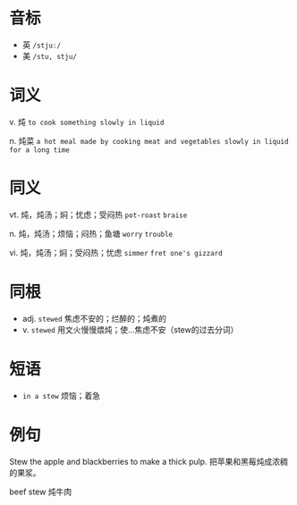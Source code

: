 # 音标

- 英 `/stjuː/`
- 美 `/stu, stju/`

# 词义

v. 炖
`to cook something slowly in liquid`

n. 炖菜
`a hot meal made by cooking meat and vegetables slowly in liquid for a long time`

# 同义

vt. 炖，炖汤；焖；忧虑；受闷热
`pot-roast` `braise`

n. 炖，炖汤；烦恼；闷热；鱼塘
`worry` `trouble`

vi. 炖，炖汤；焖；受闷热；忧虑
`simmer` `fret one's gizzard`

# 同根

- adj. `stewed` 焦虑不安的；烂醉的；炖煮的
- v. `stewed` 用文火慢慢煨炖；使…焦虑不安（stew的过去分词）

# 短语

- `in a stew` 烦恼；着急

# 例句

Stew the apple and blackberries to make a thick pulp.
把苹果和黑莓炖成浓稠的果浆。

beef stew
炖牛肉


